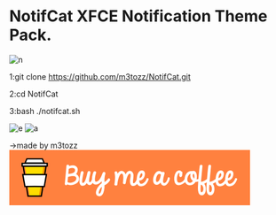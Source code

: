 # NotifCat XFCE Notification Theme Pack.


![n](https://user-images.githubusercontent.com/79897762/235468495-fda40073-cb0d-4f6c-95bc-b20921edfba0.png)

1:git clone https://github.com/m3tozz/NotifCat.git 

2:cd NotifCat 

3:bash ./notifcat.sh

![e](https://user-images.githubusercontent.com/79897762/235470245-91aa694a-f3f7-476c-8632-7609300bec75.png)
![a](https://user-images.githubusercontent.com/79897762/235471983-c7ad69a0-576a-471e-95e7-034ac9336824.png)

→made by m3tozz 
<a href="https://www.buymeacoffee.com/m3tozz" target="_blank" ><img src="https://raw.githubusercontent.com/E343IO/stuff/main/default-orange.webp" align="left" ></a>
